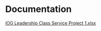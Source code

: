 # Documentation
[IOG Leadership Class Service Project 1.xlsx](https://github.com/JudithBarringerJenkins/Documentation/files/8847775/IOG.Leadership.Class.Service.Project.1.xlsx)
